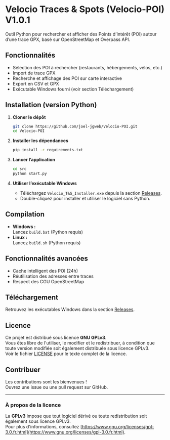 # Velocio Traces & Spots (Velocio-POI) V1.0.1 

Outil Python pour rechercher et afficher des Points d’Intérêt (POI) autour d’une trace GPX, basé sur OpenStreetMap et Overpass API.

## Fonctionnalités

- Sélection des POI à rechercher (restaurants, hébergements, vélos, etc.)
- Import de trace GPX
- Recherche et affichage des POI sur carte interactive
- Export en CSV et GPX
- Exécutable Windows fourni (voir section Téléchargement)

## Installation (version Python)

1. **Cloner le dépôt**
    ```bash
    git clone https://github.com/joel-jgweb/Velocio-POI.git
    cd Velocio-POI
    ```

2. **Installer les dépendances**
    ```bash
    pip install -r requirements.txt
    ```

3. **Lancer l’application**
    ```bash
    cd src
    python start.py
    ```

4. **Utiliser l’exécutable Windows**
    - Téléchargez `Velocio_T&S_Installer.exe` depuis la section [Releases](https://github.com/joel-jgweb/Velocio-POI/releases).
    - Double-cliquez pour installer et utiliser le logiciel sans Python.

## Compilation
- **Windows :**  
    Lancez `build.bat` (Python requis)
- **Linux :**  
    Lancez `build.sh` (Python requis)

## Fonctionnalités avancées
- Cache intelligent des POI (24h)
- Réutilisation des adresses entre traces
- Respect des CGU OpenStreetMap

## Téléchargement

Retrouvez les exécutables Windows dans la section [Releases](https://github.com/joel-jgweb/Velocio-POI/releases).

## Licence

Ce projet est distribué sous licence **GNU GPLv3**.  
Vous êtes libre de l'utiliser, le modifier et le redistribuer, à condition que toute version modifiée soit également distribuée sous licence GPLv3.  
Voir le fichier [LICENSE](LICENSE) pour le texte complet de la licence.

## Contribuer

Les contributions sont les bienvenues !  
Ouvrez une issue ou une pull request sur GitHub.

---

### À propos de la licence

La **GPLv3** impose que tout logiciel dérivé ou toute redistribution soit également sous licence GPLv3.  
Pour plus d'informations, consultez [https://www.gnu.org/licenses/gpl-3.0.fr.html](https://www.gnu.org/licenses/gpl-3.0.fr.html).
